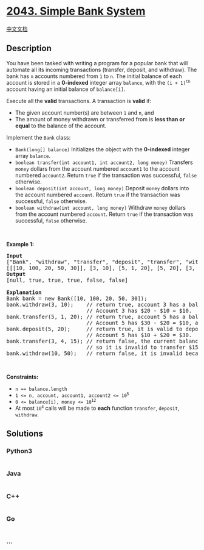 # [2043. Simple Bank System](https://leetcode.com/problems/simple-bank-system)

[中文文档](/solution/2000-2099/2043.Simple%20Bank%20System/README.md)

## Description

<p>You have been tasked with writing a program for a popular bank that will automate all its incoming transactions (transfer, deposit, and withdraw). The bank has <code>n</code> accounts numbered from <code>1</code> to <code>n</code>. The initial balance of each account is stored in a <strong>0-indexed</strong> integer array <code>balance</code>, with the <code>(i + 1)<sup>th</sup></code> account having an initial balance of <code>balance[i]</code>.</p>

<p>Execute all the <strong>valid</strong> transactions. A transaction is <strong>valid</strong> if:</p>

<ul>
	<li>The given account number(s) are between <code>1</code> and <code>n</code>, and</li>
	<li>The amount of money withdrawn or transferred from is <strong>less than or equal</strong> to the balance of the account.</li>
</ul>

<p>Implement the <code>Bank</code> class:</p>

<ul>
	<li><code>Bank(long[] balance)</code> Initializes the object with the <strong>0-indexed</strong> integer array <code>balance</code>.</li>
	<li><code>boolean transfer(int account1, int account2, long money)</code> Transfers <code>money</code> dollars from the account numbered <code>account1</code> to the account numbered <code>account2</code>. Return <code>true</code> if the transaction was successful, <code>false</code> otherwise.</li>
	<li><code>boolean deposit(int account, long money)</code> Deposit <code>money</code> dollars into the account numbered <code>account</code>. Return <code>true</code> if the transaction was successful, <code>false</code> otherwise.</li>
	<li><code>boolean withdraw(int account, long money)</code> Withdraw <code>money</code> dollars from the account numbered <code>account</code>. Return <code>true</code> if the transaction was successful, <code>false</code> otherwise.</li>
</ul>

<p>&nbsp;</p>
<p><strong class="example">Example 1:</strong></p>

<pre>
<strong>Input</strong>
[&quot;Bank&quot;, &quot;withdraw&quot;, &quot;transfer&quot;, &quot;deposit&quot;, &quot;transfer&quot;, &quot;withdraw&quot;]
[[[10, 100, 20, 50, 30]], [3, 10], [5, 1, 20], [5, 20], [3, 4, 15], [10, 50]]
<strong>Output</strong>
[null, true, true, true, false, false]

<strong>Explanation</strong>
Bank bank = new Bank([10, 100, 20, 50, 30]);
bank.withdraw(3, 10);    // return true, account 3 has a balance of $20, so it is valid to withdraw $10.
                         // Account 3 has $20 - $10 = $10.
bank.transfer(5, 1, 20); // return true, account 5 has a balance of $30, so it is valid to transfer $20.
                         // Account 5 has $30 - $20 = $10, and account 1 has $10 + $20 = $30.
bank.deposit(5, 20);     // return true, it is valid to deposit $20 to account 5.
                         // Account 5 has $10 + $20 = $30.
bank.transfer(3, 4, 15); // return false, the current balance of account 3 is $10,
                         // so it is invalid to transfer $15 from it.
bank.withdraw(10, 50);   // return false, it is invalid because account 10 does not exist.
</pre>

<p>&nbsp;</p>
<p><strong>Constraints:</strong></p>

<ul>
	<li><code>n == balance.length</code></li>
	<li><code>1 &lt;= n, account, account1, account2 &lt;= 10<sup>5</sup></code></li>
	<li><code>0 &lt;= balance[i], money &lt;= 10<sup>12</sup></code></li>
	<li>At most <code>10<sup>4</sup></code> calls will be made to <strong>each</strong> function <code>transfer</code>, <code>deposit</code>, <code>withdraw</code>.</li>
</ul>


## Solutions

<!-- tabs:start -->

### **Python3**

```python

```

### **Java**

```java

```

### **C++**

```cpp

```

### **Go**

```go

```

### **...**

```

```

<!-- tabs:end -->